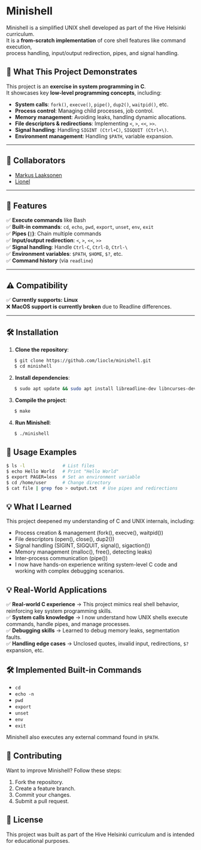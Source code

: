# Minishell

Minishell is a simplified UNIX shell developed as part of the Hive Helsinki curriculum.  
It is a **from-scratch implementation** of core shell features like command execution,  
process handling, input/output redirection, pipes, and signal handling.

## **📌 What This Project Demonstrates**
This project is an **exercise in system programming in C**.  
It showcases key **low-level programming concepts**, including:

- **System calls**: `fork()`, `execve()`, `pipe()`, `dup2()`, `waitpid()`, etc.
- **Process control**: Managing child processes, job control.
- **Memory management**: Avoiding leaks, handling dynamic allocations.
- **File descriptors & redirections**: Implementing `<`, `>`, `<<`, `>>`.
- **Signal handling**: Handling `SIGINT (Ctrl+C)`, `SIGQUIT (Ctrl+\)`.
- **Environment management**: Handling `$PATH`, variable expansion.

---

## **👥 Collaborators**
- [Markus Laaksonen](https://github.com/mxafi)  
- [Lionel](https://github.com/liocle)  

---

## **🚀 Features**
✅ **Execute commands** like Bash  
✅ **Built-in commands**: `cd`, `echo`, `pwd`, `export`, `unset`, `env`, `exit`  
✅ **Pipes (`|`)**: Chain multiple commands  
✅ **Input/output redirection**: `<`, `>`, `<<`, `>>`  
✅ **Signal handling**: Handle `Ctrl-C`, `Ctrl-D`, `Ctrl-\`  
✅ **Environment variables**: `$PATH`, `$HOME`, `$?`, etc.  
✅ **Command history** (via `readline`)  

---

## **⚠️ Compatibility**
✅ **Currently supports:** **Linux**  
❌ **MacOS support is currently broken** due to Readline differences.  

---

## **🛠 Installation**
1. **Clone the repository**:
   
```sh
   $ git clone https://github.com/liocle/minishell.git
   $ cd minishell
```

2. **Install dependencies**:
   
```sh
   $ sudo apt update && sudo apt install libreadline-dev libncurses-dev
```

3. **Compile the project**:
   
```sh
   $ make
```

4. **Run Minishell**:
   
```sh
   $ ./minishell
```

## **📌 Usage Examples**
```sh
$ ls -l              # List files 
$ echo Hello World   # Print "Hello World"
$ export PAGER=less  # Set an environment variable
$ cd /home/user      # Change directory
$ cat file | grep foo > output.txt  # Use pipes and redirections
```

## **💡 What I Learned**
This project deepened my understanding of C and UNIX internals, including:

- Process creation & management (fork(), execve(), waitpid())
- File descriptors (open(), close(), dup2())
- Signal handling (SIGINT, SIGQUIT, signal(), sigaction())
- Memory management (malloc(), free(), detecting leaks)
- Inter-process communication (pipe())
- I now have hands-on experience writing system-level C code and working with complex debugging scenarios.

## **💡 Real-World Applications**

✅ **Real-world C experience** → This project mimics real shell behavior, reinforcing key system programming skills.  
✅ **System calls knowledge** → I now understand how UNIX shells execute commands, handle pipes, and manage processes.   
✅ **Debugging skills** → Learned to debug memory leaks, segmentation faults.  
✅ **Handling edge cases** → Unclosed quotes, invalid input, redirections, `$?` expansion, etc.


## **🛠 Implemented Built-in Commands**
- `cd`
- `echo -n`
- `pwd`
- `export`
- `unset`
- `env`
- `exit` 

Minishell also executes any external command found in `$PATH`.

## **🤝 Contributing**
Want to improve Minishell? Follow these steps:

1. Fork the repository.
2. Create a feature branch.
3. Commit your changes.
4. Submit a pull request.

## **📜 License**
This project was built as part of the Hive Helsinki curriculum and is intended for educational purposes.
